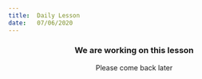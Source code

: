 ```yaml
---
title:  Daily Lesson
date:   07/06/2020
---
```


### <center>We are working on this lesson</center>
<center>Please come back later</center>